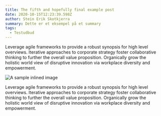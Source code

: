 ```yaml
---
title: The fifth and hopefully final example post
date: 2020-10-15T12:23:39.598Z
author: Stein Erik Skotkjerra
summary: Dette er et eksempel på et summary
tags:
  - Testudbud
---
```

Leverage agile frameworks to provide a robust synopsis for high level overviews. Iterative approaches to corporate strategy foster collaborative thinking to further the overall value proposition. Organically grow the holistic world view of disruptive innovation via workplace diversity and empowerment.

![A sample inlined image](https://source.unsplash.com/random/600x400)

Leverage agile frameworks to provide a robust synopsis for high level overviews. Iterative approaches to corporate strategy foster collaborative thinking to further the overall value proposition. Organically grow the holistic world view of disruptive innovation via workplace diversity and empowerment.